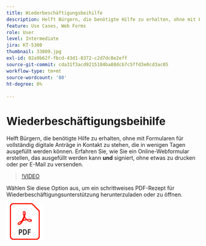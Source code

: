 ```yaml
---
title: Wiederbeschäftigungsbeihilfe
description: Helft Bürgern, die benötigte Hilfe zu erhalten, ohne mit Formularen für vollständig digitale Anträge in Kontakt zu stehen, die in wenigen Tagen ausgefüllt werden können.
feature: Use Cases, Web Forms
role: User
level: Intermediate
jira: KT-5300
thumbnail: 33809.jpg
exl-id: 02a9b62f-fbcd-43d1-8372-c2d7dc8e2eff
source-git-commit: cda31f3acd9215184ba88dcb7c5ffd3e0cd3ac05
workflow-type: tm+mt
source-wordcount: '80'
ht-degree: 0%

---
```


# Wiederbeschäftigungsbeihilfe

Helft Bürgern, die benötigte Hilfe zu erhalten, ohne mit Formularen für vollständig digitale Anträge in Kontakt zu stehen, die in wenigen Tagen ausgefüllt werden können. Erfahren Sie, wie Sie ein Online-Webformular erstellen, das ausgefüllt werden kann **und** signiert, ohne etwas zu drucken oder per E-Mail zu versenden.

>[!VIDEO](https://video.tv.adobe.com/v/33809?quality=12&learn=on&hidetitle=true)

Wählen Sie diese Option aus, um ein schrittweises PDF-Rezept für Wiederbeschäftigungsunterstützung herunterzuladen oder zu öffnen.

[![PDF-Rezept herunterladen](../assets/acrobat_PDF_96.png)](../assets/UseCaseRecipe-EN-CreatingWebForms-Reemployment.pdf)
